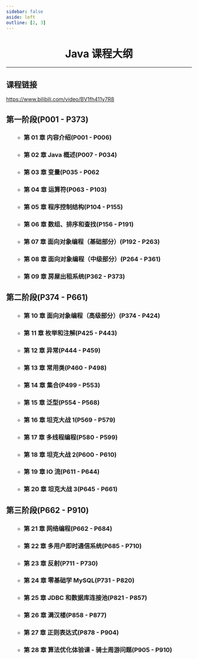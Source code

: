 ```yaml
---
sidebar: false
aside: left
outline: [2, 3]
---
```


# <center>Java 课程大纲</center>

---

## 课程链接

https://www.bilibili.com/video/BV1fh411y7R8

## 第一阶段(P001 - P373)

<ul>
    <ul>
        <li><h3>第 01 章 内容介绍(P001 - P006)</h3></li>
        <li><h3>第 02 章 Java 概述(P007 - P034)</h3></li>
        <li><h3>第 03 章 变量(P035 - P062</h3></li>
        <li><h3>第 04 章 运算符(P063 - P103)</h3></li>
        <li><h3>第 05 章 程序控制结构(P104 - P155)</h3></li>
        <li><h3>第 06 章 数组、排序和查找(P156 - P191)</h3></li>
        <li><h3>第 07 章 面向对象编程（基础部分）(P192 - P263)</h3></li>
        <li><h3>第 08 章 面向对象编程（中级部分）(P264 - P361)</h3></li>
        <li><h3>第 09 章 房屋出租系统(P362 - P373)</h3></li>
    </ul>
</ul>

## 第二阶段(P374 - P661)

<ul>
    <ul>
        <li><h3>第 10 章 面向对象编程（高级部分）(P374 - P424)</h3></li>
        <li><h3>第 11 章 枚举和注解(P425 - P443)</h3></li>
        <li><h3>第 12 章 异常(P444 - P459)</h3></li>
        <li><h3>第 13 章 常用类(P460 - P498)</h3></li>
        <li><h3>第 14 章 集合(P499 - P553)</h3></li>
        <li><h3>第 15 章 泛型(P554 - P568)</h3></li>
        <li><h3>第 16 章 坦克大战 1(P569 - P579)</h3></li>
        <li><h3>第 17 章 多线程编程(P580 - P599)</h3></li>
        <li><h3>第 18 章 坦克大战 2(P600 - P610)</h3></li>
        <li><h3>第 19 章 IO 流(P611 - P644)</h3></li>
        <li><h3>第 20 章 坦克大战 3(P645 - P661)</h3></li>
    </ul>
</ul>

## 第三阶段(P662 - P910)

<ul>
    <ul>
        <li><h3>第 21 章 网络编程(P662 - P684)</h3></li>
        <li><h3>第 22 章 多用户即时通信系统(P685 - P710)</h3></li>
        <li><h3>第 23 章 反射(P711 - P730)</h3></li>
        <li><h3>第 24 章 零基础学 MySQL(P731 - P820)</h3></li>
        <li><h3>第 25 章 JDBC 和数据库连接池(P821 - P857)</h3></li>
        <li><h3>第 26 章 满汉楼(P858 - P877)</h3></li>
        <li><h3>第 27 章 正则表达式(P878 - P904)</h3></li>
        <li><h3>第 28 章 算法优化体验课 - 骑士周游问题(P905 - P910)</h3></li>
    </ul>
</ul>
